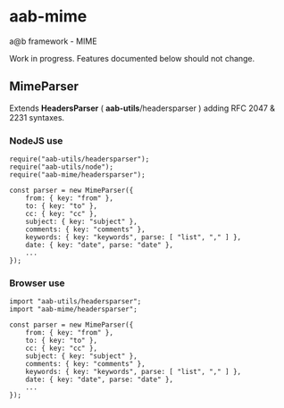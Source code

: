 # aab-mime
a@b framework - MIME

Work in progress. Features documented below should not change.

## MimeParser
Extends **HeadersParser** ( **aab-utils**/headersparser ) adding RFC 2047 & 2231 syntaxes.

### NodeJS use
    require("aab-utils/headersparser");
    require("aab-utils/node");
    require("aab-mime/headersparser");

	const parser = new MimeParser({
        from: { key: "from" },
        to: { key: "to" },
        cc: { key: "cc" },
        subject: { key: "subject" },
        comments: { key: "comments" },
        keywords: { key: "keywords", parse: [ "list", "," ] },
        date: { key: "date", parse: "date" },
        ...
    });

### Browser use
    import "aab-utils/headersparser";
    import "aab-mime/headersparser";

	const parser = new MimeParser({
        from: { key: "from" },
        to: { key: "to" },
        cc: { key: "cc" },
        subject: { key: "subject" },
        comments: { key: "comments" },
        keywords: { key: "keywords", parse: [ "list", "," ] },
        date: { key: "date", parse: "date" },
        ...
    });
